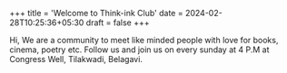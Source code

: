 +++
title = 'Welcome to Think-ink Club'
date = 2024-02-28T10:25:36+05:30
draft = false
+++

Hi, We are a community to meet like minded people with love for books, cinema, poetry etc.
Follow us and join us on every sunday at 4 P.M at Congress Well, Tilakwadi, Belagavi.
